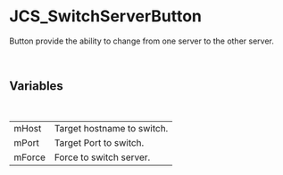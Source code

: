 <div id="content-header">
  <h1>JCS_SwitchServerButton</h1>
</div>

<p>
  Button provide the ability to change from one server to the other server.
</p>


<br/>
<h2>Variables</h2>
<br/>

<table>
  <tr>
    <td>mHost</td>
    <td>Target hostname to switch.</td>
  </tr>
  <tr>
    <td>mPort</td>
    <td>Target Port to switch.</td>
  </tr>
  <tr>
    <td>mForce</td>
    <td>Force to switch server.</td>
  </tr>
</table>
